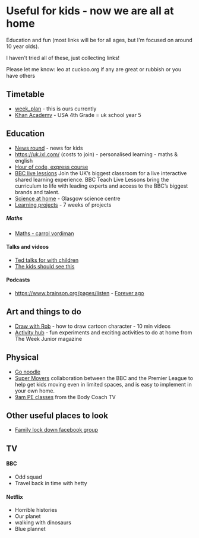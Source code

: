 # Useful for kids - now we are all at home

Education and fun (most links will be for all ages, but I'm focused on around 10 year olds).

I haven't tried all of these, just collecting links!

Please let me know: leo at cuckoo.org if any are great or rubbish or you have others

## Timetable

- [week_plan](./week_plan.pdf) - this is ours currently
- [Khan Academy](https://docs.google.com/document/d/e/2PACX-1vSZhOdEPAWjUQpqDkVAlJrFwxxZ9Sa6zGOq0CNRms6Z7DZNq-tQWS3OhuVCUbh_-P-WmksHAzbsrk9d/pub) - USA 4th Grade = uk school year 5

## Education

- [News round](https://www.bbc.co.uk/newsround) - news for kids
- https://uk.ixl.com/ (costs to join) - personalised learning - maths & english
- [Hour of code, express course](https://studio.code.org/s/express-2019)
- [BBC live lessions](https://www.bbc.co.uk/teach/live-lessons) Join the UK’s biggest classroom for a live interactive shared learning experience. BBC Teach Live Lessons bring the curriculum to life with leading experts and access to the BBC’s biggest brands and talent.
- [Science at home](https://www.glasgowsciencecentre.org/gsc-at-home) - Glasgow science centre
- [Learning projects](https://www.robinhoodmat.co.uk/learning-projects/#parents) - 7 weeks of projects 

##### Maths

- [Maths - carrol vordiman](https://www.themathsfactor.com/)

#### Talks and videos

- [Ted talks for with children](https://www.ted.com/playlists/86/talks_to_watch_with_kids)
- [The kids should see this](https://thekidshouldseethis.com/)



#### Podcasts

- https://www.brainson.org/pages/listen - [Forever ago](https://www.brainson.org/pages/foreverago)


## Art and things to do

- [Draw with Rob](https://www.robbiddulph.com/draw-with-rob) - how to draw cartoon character - 10 min videos
- [Activity hub](https://theweekjunior.co.uk/activity-hub) -  fun experiments and exciting activities to do at home from The Week Junior magazine

## Physical

- [Go noodle](https://family.gonoodle.com/)
- [Super Movers](https://www.bbc.co.uk/teach/supermovers) collaboration between the BBC and the Premier League to help get kids moving even in limited spaces, and is easy to implement in your own home.
- [9am PE classes](https://www.youtube.com/user/thebodycoach1/featured) from the Body Coach TV

## Other useful places to look

- [Family lock down facebook group](https://www.facebook.com/groups/871176893326326/)


## TV 

#### BBC

- Odd squad
- Travel back in time with hetty

#### Netflix

- Horrible histories
- Our planet
- walking with dinosaurs
- Blue plannet 


